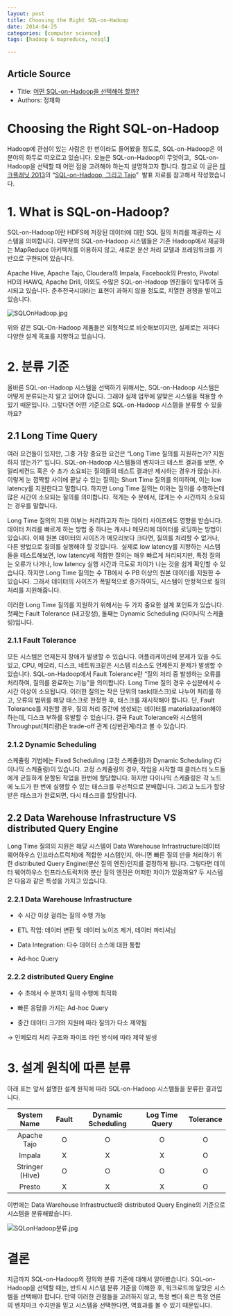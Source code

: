 ```yaml
---
layout: post
title: Choosing the Right SQL-on-Hadoop
date: 2014-04-25
categories: [computer science]
tags: [hadoop & mapreduce, nosql]

---
```


## Article Source
* Title: [어떤 SQL-on-Hadoop을 선택해야 할까?](http://blrunner.com/67)
* Authors: 정재화

 
   
# Choosing the Right SQL-on-Hadoop


Hadoop에 관심이 있는 사람은 한 번이라도 들어봤을 정도로, SQL-on-Hadoop은
이 분야의 화두로 떠오르고 있습니다. 오늘은 SQL-on-Hadoop이 무엇이고,
 SQL-on-Hadoop을 선택할 때 어떤 점을 고려해야 하는지 설명하고자 합니다.
참고로 이 글은 [테크플래닛 2013](http://techplanet.skplanet.com/)의
“[SQL-on-Hadoop, 그리고
Tajo](http://www.slideshare.net/hyunsikchoi/sqlonhadoop-tajo-tech-planet-2013)”
 발표 자료를 참고해서 작성했습니다.




# ​1. What is SQL-on-Hadoop?




SQL-on-Hadoop이란 HDFS에 저장된 데이터에 대한 SQL 질의 처리를 제공하는
시스템을 의미합니다. 대부분의 SQL-on-Hadoop 시스템들은 기존 Hadoop에서
제공하는 MapReduce 아키텍처를 이용하지 않고, 새로운 분산 처리 모델과
프레임워크를 기반으로 구현되어 있습니다.




Apache Hive, Apache Tajo, Cloudera의 Impala, Facebook의 Presto, Pivotal
HD의 HAWQ, Apache Drill, 이외도 수많은 SQL-on-Hadoop 엔진들이 앞다투어
출시되고 있습니다. 춘추전국시대라는 표현이 과하지 않을 정도로, 치열한
경쟁을 벌이고 있습니다.




![SQLOnHadoop.jpg](https://lh6.googleusercontent.com/aShLRQXekM3NF2VX59MqDFk0TApDaR87KIeh8hKjTh0vLCmHPYdlICKffulVFt-Y9W2s6Fe9re1zn6io71QtPy6969VMLEoOP3UEhQzXIqr03GRqHV20PPamMM0idJli2g)






위와 같은 SQL-On-Hadoop 제품들은 외형적으로 비슷해보이지만, 실제로는
저마다 다양한 설계 목표를 지향하고 있습니다.





# ​2. 분류 기준




올바른 SQL-on-Hadoop 시스템을 선택하기 위해서는, SQL-on-Hadoop 시스템은
어떻게 분류되는지 알고 있어야 합니다. 그래야 실제 업무에 알맞은 시스템을
적용할 수 있기 때문입니다. 그렇다면 어떤 기준으로 SQL-on-Hadoop 시스템을
분류할 수 있을까요?




## 2.1 Long Time Query




여러 요건들이 있지만, 그중 가장 중요한 요건은 “Long Time 질의를
지원하는가? 지원하지 않는가?” 입니다. SQL-on-Hadoop 시스템들의 벤치마크
테스트 결과를 보면, 수 밀리세컨드 혹은 수 초가 소요되는 질의들의 테스트
결과만 제시하는 경우가 많습니다. 이렇게 눈 깜짝할 사이에 끝날 수 있는
질의는 Short Time 질의를 의미하며, 이는 low latency를 지원한다고
말합니다. 하지만 Long Time 질의는 이와는 질의를 수행하는데 많은 시간이
소요되는 질의를 의미합니다. 적게는 수 분에서, 많게는 수 시간까지
소요되는 경우를 말합니다.




Long Time 질의의 지원 여부는 처리하고자 하는 데이터 사이즈에도 영향을
받습니다. 데이터 처리를 빠르게 하는 방법 중 하나는 캐시나 메모리에
데이터를 로딩하는 방법이 있습니다. 이때 원본 데이터의 사이즈가
메모리보다 크다면, 질의를 처리할 수 없거나, 다른 방법으로 질의를
실행해야 할 것입니다.  실제로 low latency를 지향하는 시스템들을
테스트해보면, low latency에 적합한 질의는 매우 빠르게 처리되지만, 특정
질의는 오류가 나거나, low latency 실행 시간과 극도로 차이가 나는 것을
쉽게 확인할 수 있습니다. 하지만 Long Time 질의는 수 TB에서 수 PB 이상의
원본 데이터를 지원한 수 있습니다. 그래서 데이터의 사이즈가 폭발적으로
증가하여도, 시스템이 안정적으로 질의 처리를 지원해줍니다.




이러한 Long Time 질의를 지원하기 위해서는 두 가지 중요한 설계 포인트가
있습니다. 첫째는 Fault Tolerance (내고장성), 둘째는 Dynamic Scheduling
(다이나믹 스케쥴링)입니다.




### 2.1.1 Fault Tolerance




모든 시스템은 언제든지 장애가 발생할 수 있습니다. 어플리케이션에 문제가
있을 수도 있고, CPU, 메모리, 디스크, 네트워크같은 시스템 리소스도
언제든지 문제가 발생할 수 있습니다. SQL-on-Hadoop에서 Fault Tolerance란
“질의 처리 중 발생하는 오류를 처리하여, 질의를 완료하는 기능"을
의미합니다. Long Time 질의 경우 수십분에서 수시간 이상이 소요됩니다.
이러한 질의는 작은 단위의 task(태스크)로 나누어 처리를 하고, 오류의
범위를 해당 태스크로 한정한 후, 태스크를 재시작해야 합니다. 단, Fault
Tolerance를 지원할 경우, 질의 처리 중간에 생성되는 데이터를
materialization해야 하는데, 디스크 부하를 유발할 수 있습니다. 결국 Fault
Tolerance와 시스템의 Throughput(처리량)은 trade-off 관계 (상반관계)라고
볼 수 있습니다.




### 2.1.2 Dynamic Scheduling




스케쥴링 기법에는 Fixed Scheduling (고정 스케쥴링)과 Dynamic Scheduling
(다이나믹 스케쥴링)이 있습니다. 고정 스케쥴링의 경우, 작업을 시작할 때
클러스터 노드들에게 균등하게 분할된 작업을 한번에 할당합니다. 하지만
다이나믹 스케쥴링은 각 노드에 노드가 한 번에 실행할 수 있는 태스크를
우선적으로 분배합니다. 그리고 노드가 할당 받은 태스크가 완료되면, 다시
태스크를 할당합니다.




## 2.2 Data Warehouse Infrastructure VS distributed Query Engine




Long Time 질의의 지원은 해당 시스템이 Data Warehouse
Infrastructure(데이터 웨어하우스 인프라스트럭처)에 적합한 시스템인지,
아니면 빠른 질의 만을 처리하기 위한 distributed Query Engine(분산 질의
엔진)인지를 결정하게 됩니다. 그렇다면 데이터 웨어하우스 인프라스트럭처와
분산 질의 엔진은 어떠한 차이가 있을까요? 두 시스템은 다음과 같은 특성을
가지고 있습니다.




### 2.2.1 Data Warehouse Infrastructure

-   수 시간 이상 걸리는 질의 수행 가능

-   ETL 작업: 데이터 변환 및 데이터 노이즈 제거, 데이터 파티셔닝

-   Data Integration: 다수 데이터 소스에 대한 통합

-   Ad-hoc Query




### 2.2.2 distributed Query Engine

-   수 초에서 수 분까지 질의 수행에 최적화

-   빠른 응답을 가지는 Ad-hoc Query

-   중간 데이터 크기와 지원에 따라 질의가 다소 제약됨

→ 인메모리 처리 구조와 파이프 라인 방식에 따라 제약 발생




# ​3. 설계 원칙에 따른 분류




아래 표는 앞서 설명한 설계 원칙에 따라 SQL-on-Hadoop 시스템들을 분류한
결과입니다.



| System Name  | Fault  |  Dynamic Scheduling | Log Time Query  |  Tolerance |
|:-:|:-:|:-:|:-:|:-:|
|  Apache Tajo | O  |  O |  O |  O |
| Impala  | X  |  X |  X |  O |
| Stringer (Hive)  |  O | O  |  O | O  |
| Presto  | X  | X  |  X | O  |



이번에는 Data Warehouse Infrastructue와 distributed Query Engine의
기준으로 시스템을 분류해봤습니다.



![SQLonHadoop분류.jpg](https://lh4.googleusercontent.com/SbV34EUPA6iB4reI8wIYyUHzPNdVWLre2pqScFRLAJKi6Cf9Qg3ppapoK4VWeADTdlbkfKATqzazvkkvIp6CLVvV-3VkpWg8kegL_gDRhXEMdnh8-uGzZadmS9cJVV1D9A)




# 결론


지금까지 SQL-on-Hadoop의 정의와 분류 기준에 대해서 알아봤습니다.
SQL-on-Hadoop을 선택할 때는, 반드시 시스템 분류 기준을 이해한 후,
워크로드에 알맞은 시스템을 선택해야 합니다. 만약 이러한 관점들을
고려하지 않고, 특정 벤더 혹은 특정 언론의 벤치마크 수치만을 믿고
시스템을 선택한다면, 역효과를 볼 수 있기 때문입니다.
